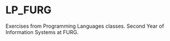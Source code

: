 # LP_FURG
Exercises from Programming Languages classes. Second Year of Information Systems at FURG.
